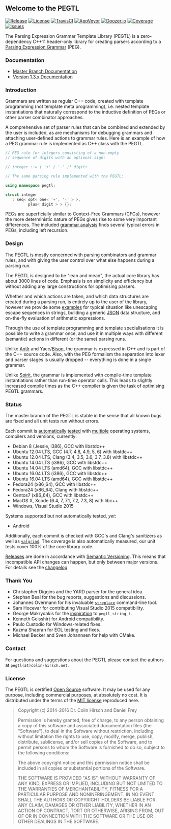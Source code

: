 ## Welcome to the PEGTL

[![Release](https://img.shields.io/github/release/ColinH/PEGTL.svg)](https://github.com/ColinH/PEGTL/releases/latest)
[![License](https://img.shields.io/github/license/ColinH/PEGTL.svg)](#license)
[![TravisCI](https://travis-ci.org/ColinH/PEGTL.svg)](https://travis-ci.org/ColinH/PEGTL)
[![AppVeyor](https://ci.appveyor.com/api/projects/status/github/ColinH/PEGTL?svg=true)](https://ci.appveyor.com/project/ColinH/PEGTL)
[![Doozer.io](https://doozer.io/badge/ColinH/PEGTL/buildstatus/master)](https://doozer.io/user/ColinH/PEGTL)
[![Coverage](https://img.shields.io/coveralls/ColinH/PEGTL.svg)](https://coveralls.io/github/ColinH/PEGTL)
[![Issues](https://img.shields.io/github/issues/ColinH/PEGTL.svg)](https://github.com/ColinH/PEGTL/issues)

The Parsing Expression Grammar Template Library (PEGTL) is a zero-dependency C++11 header-only library for creating parsers according to a [Parsing Expression Grammar](http://en.wikipedia.org/wiki/Parsing_expression_grammar) (PEG).

### Documentation

* [Master Branch Documentation](https://github.com/ColinH/PEGTL/blob/master/doc/README.md)
* [Version 1.3.x Documentation](https://github.com/ColinH/PEGTL/blob/1.3.x/doc/README.md)

### Introduction

Grammars are written as regular C++ code, created with template programming (not template meta programming), i.e. nested template instantiations that naturally correspond to the inductive definition of PEGs or other parser combinator approaches.

A comprehensive set of parser rules that can be combined and extended by the user is included, as are mechanisms for debugging grammars and attaching user-defined actions to grammar rules.
Here is an example of how a PEG grammar rule is implemented as C++ class with the PEGTL.

```c++
// PEG rule for integers consisting of a non-empty
// sequence of digits with an optional sign:

// integer ::= ( '+' / '-' )? digit+

// The same parsing rule implemented with the PEGTL:

using namespace pegtl;

struct integer
   : seq< opt< one< '+', '-' > >,
          plus< digit > > {};
```

PEGs are superficially similar to Context-Free Grammars (CFGs), however the more deterministic nature of PEGs gives rise to some very important differences.
The included [grammar analysis](https://github.com/ColinH/PEGTL/blob/master/doc/Grammar-Analysis.md) finds several typical errors in PEGs, including left recursion.

### Design

The PEGTL is mostly concerned with parsing combinators and grammar rules, and with giving the user control over what else happens during a parsing run.

The PEGTL is designed to be "lean and mean", the actual core library has about 3000 lines of code.
Emphasis is on simplicity and efficiency but without adding any large constructions for optimising parsers.

Whether and which actions are taken, and which data structures are created during a parsing run, is entirely up to the user of the library, however we provide some [examples](https://github.com/ColinH/PEGTL/blob/master/doc/Contrib-and-Examples.md#examples) for typical situation like unescaping escape sequences in strings, building a generic [JSON](http://www.json.org/) data structure, and on-the-fly evaluation of arithmetic expressions.

Through the use of template programming and template specialisations it is possible to write a grammar once, and use it in multiple ways with different (semantic) actions in different (or the same) parsing runs.

Unlike [Antlr](http://www.antlr.org/) and Yacc/[Bison](http://www.gnu.org/software/bison/), the grammar is expressed in C++ and is part of the C++ source code.
Also, with the PEG formalism the separation into lexer and parser stages is usually dropped -- everything is done in a single grammar.

Unlike [Spirit](http://boost-spirit.com/), the grammar is implemented with compile-time template instantiations rather than run-time operator calls.
This leads to slightly increased compile times as the C++ compiler is given the task of optimising PEGTL grammars.

### Status

The master branch of the PEGTL is stable in the sense that all known bugs are fixed and all unit tests run without errors.

Each commit is [automatically](https://travis-ci.org/ColinH/PEGTL) [tested](https://ci.appveyor.com/project/ColinH/PEGTL) with [multiple](https://doozer.io/user/ColinH/PEGTL) operating systems, compilers and versions, currently:

* Debian 8 (Jessie, i386), GCC with libstdc++
* Ubuntu 12.04 LTS, GCC (4.7, 4.8, 4.9, 5, 6) with libstdc++
* Ubuntu 12.04 LTS, Clang (3.4, 3.5, 3.6, 3.7, 3.8) with libstdc++
* Ubuntu 14.04 LTS (i386), GCC with libstdc++
* Ubuntu 14.04 LTS (amd64), GCC with libstdc++
* Ubuntu 16.04 LTS (i386), GCC with libstdc++
* Ubuntu 16.04 LTS (amd64), GCC with libstdc++
* Fedora24 (x86_64), GCC with libstdc++
* Fedora24 (x86_64), Clang with libstdc++
* Centos7 (x86_64), GCC with libstdc++
* MacOS X, Xcode (6.4, 7, 7.1, 7.2, 7.3, 8) with libc++
* Windows, Visual Studio 2015

Systems supported but not automatically tested, *yet*:

* Android

Additionally, each commit is checked with GCC's and Clang's sanitizers as well as [`valgrind`](http://valgrind.org/).
The coverage is also automatically measured, our unit tests cover 100% of the core library code.

[Releases](https://github.com/ColinH/PEGTL/releases) are done in accordance with [Semantic Versioning](http://semver.org/).
This means that incompatible API changes can happen, but only between major versions.
For details see the [changelog](https://github.com/ColinH/PEGTL/blob/master/doc/Changelog.md).

### Thank You

* Christopher Diggins and the YARD parser for the general idea.
* Stephan Beal for the bug reports, suggestions and discussions.
* Johannes Overmann for his invaluable [`streplace`](https://code.google.com/p/streplace/) command-line tool.
* Sam Hocevar for contributing Visual Studio 2015 compatibility.
* George Makrydakis for the [inspiration](https://github.com/irrequietus/typestring) to `pegtl_string_t`.
* Kenneth Geisshirt for Android compatibility.
* Paulo Custodio for Windows-related fixes.
* Kuzma Shapran for EOL testing and fixes.
* Michael Becker and Sven Johannsen for help with CMake.

### Contact

For questions and suggestions about the PEGTL please contact the authors at `pegtl(at)colin-hirsch.net`.

### License

The PEGTL is certified [Open Source](http://www.opensource.org/docs/definition.html) software. It may be used for any purpose, including commercial purposes, at absolutely no cost. It is distributed under the terms of the [MIT license](http://www.opensource.org/licenses/mit-license.html) reproduced here.

> Copyright (c) 2014-2016 Dr. Colin Hirsch and Daniel Frey
>
> Permission is hereby granted, free of charge, to any person obtaining a copy of this software and associated documentation files (the "Software"), to deal in the Software without restriction, including without limitation the rights to use, copy, modify, merge, publish, distribute, sublicense, and/or sell copies of the Software, and to permit persons to whom the Software is furnished to do so, subject to the following conditions:
>
> The above copyright notice and this permission notice shall be included in all copies or substantial portions of the Software.
>
> THE SOFTWARE IS PROVIDED "AS IS", WITHOUT WARRANTY OF ANY KIND, EXPRESS OR IMPLIED, INCLUDING BUT NOT LIMITED TO THE WARRANTIES OF MERCHANTABILITY, FITNESS FOR A PARTICULAR PURPOSE AND NONINFRINGEMENT. IN NO EVENT SHALL THE AUTHORS OR COPYRIGHT HOLDERS BE LIABLE FOR ANY CLAIM, DAMAGES OR OTHER LIABILITY, WHETHER IN AN ACTION OF CONTRACT, TORT OR OTHERWISE, ARISING FROM, OUT OF OR IN CONNECTION WITH THE SOFTWARE OR THE USE OR OTHER DEALINGS IN THE SOFTWARE.
